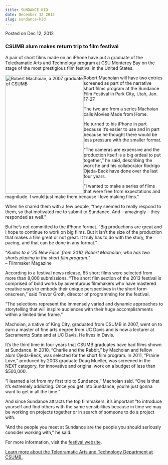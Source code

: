 ```yaml
---
title: SUNDANCE KID
date: December 12 2012
slug: sundance-kid
---
```


 



<span class="date">Posted on Dec 12, 2012    </span>
<h3>CSUMB alum makes return trip to film festival</h3>
<p>A pair of short films made on an iPhone have put a graduate of
the Teledramatic Arts and Technology program at CSU Monterey Bay on
the stage of the most prestigious film festival in the United
States.</p>
<p><img alt="Robert Machoian, a 2007 graduate of CSUMB" src="https://news.csumb.edu/sites/default/files/65/attachments/news/images/robert_machoian.jpg" style="float:left; width:250px; height:378px">Robert Machoian
will have two entries screened as part of the narrative short films
program at the Sundance Film Festival in Park City, Utah, Jan.
17-27.</img></p>
<p>The two are from a series Machoian calls Movies Made from
Home.</p>
<p>He turned to his iPhone in part because it&#x2019;s easier to use and
in part because he thought there would be less pressure with the
smaller format.</p>
<p>&#x201C;The cameras are expensive and the production itself is a big
ordeal to put together,&#x201D; he said, describing the work he and his
collaborator Rodrigo Ojeda-Beck have done over the last four
years.</p>
<p>&#x201C;I wanted to make a series of films that were free from
expectations and magnitude. I would just make them because I love
making films.&#x201D;</p>
<p>When he shared them with a few people, &#x201C;they seemed to really
respond to them, so that motivated me to submit to Sundance. And &#x2013;
amazingly &#x2013; they responded as well.&#x201D;</p>
<p>But he&#x2019;s not committed to the iPhone format. &#x201C;Big productions
are great and I hope to continue to work on big films. But it isn&#x2019;t
the size of the production that makes a film great or not great. It
truly has to do with the story, the pacing, and that can be done in
any format.&#x201D;</p>
<p class="pullquote">&quot;<em>Kudos to a &apos;25 New Face&#x2019; from 2010,
Robert Machoian, who has two shorts playing in the short film
program.</em>&quot;<br>
&#x2013; Filmmaker Magazine</br></p>
<p>According to a festival news release, 65 short films were
selected from more than 8,000 submissions. &#x201C;The short film section
of the 2013 festival is comprised of bold works by adventurous
filmmakers who have mastered creative ways to embody their unique
perspectives in the short form onscreen,&#x201D; said Trevor Groth,
director of programming for the festival.</p>
<p>&#x201C;The selections represent the immensely varied and dynamic
approaches to storytelling that will inspire audiences with their
huge accomplishments within a limited time frame.&#x201D;</p>
<p>Machoian, a native of King City, graduated from CSUMB in 2007,
went on to earn a master of fine arts degree from UC Davis and is
now a lecturer at Sacramento State and at UC Davis. He lives in
Davis.</p>
<p>It&#x2019;s the third time in four years that CSUMB graduates have had
films shown at Sundance. In 2010, &#x201C;Charlie and the Rabbit,&#x201D; by
Machoian and fellow alum Ojeda-Beck, was selected for the short
film program. In 2011, &#x201C;Prairie Love,&#x201D; produced by 2003 graduate
Doug Mueller, was screened in the NEXT category, for innovative and
original work on a budget of less than $500,000.</p>
<p>&#x201C;I learned a lot from my first trip to Sundance,&#x201D; Machoian said.
&#x201C;One is that it&#x2019;s extremely addicting. Once you get into Sundance,
you&#x2019;re just gonna want to get in all the time.&#x201D;</p>
<p>And since Sundance attracts the top filmmakers, it&#x2019;s important
&#x201C;to introduce yourself and find others with the same sensibilities
because in time we may be working on projects together or in search
of someone to do a project with.</p>
<p>&#x201C;And the people you meet at Sundance are the people you should
seriously consider working with,&#x201D; he said.</p>
<p>For more information, visit the <a href="https://www.sundance.org/festival/release/2013-sundance-film-festival-announces-short-film-program/" rel="nofollow">festival website</a>.</p>
<p><a href="https://csumb.edu/tat" rel="nofollow">Learn more about
the Teledramatic Arts and Technology Department at CSUMB.</a></p>





```
